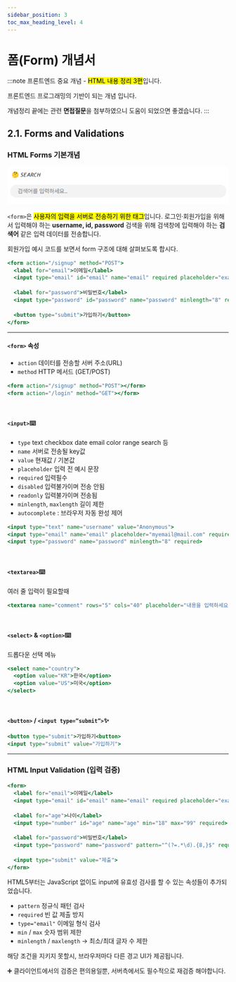```yaml
---
sidebar_position: 3
toc_max_heading_level: 4
---
```


# 폼(Form) 개념서

:::note
프론트엔드 중요 개념 - <mark>HTML 내용 정리 3편</mark>입니다.

프론트엔드 프로그래밍의 기반이 되는 개념 입니다.

개념정리 끝에는 관련 **면접질문**을 첨부하였으니 도움이 되었으면 좋겠습니다.
:::


## 2.1.  Forms and Validations


### HTML Forms 기본개념
![Search Input Form](./img/search.png)

`<form>`은 <mark>사용자의 입력을 서버로 전송하기 위한 태그</mark>입니다. 로그인·회원가입을 위해서 입력해야 하는 **username, id, password** 검색을 위해 검색창에 입력해야 하는 **검색어** 같은 입력 데이터를 전송합니다.

회원가입 예시 코드를 보면서 form 구조에 대해 살펴보도록 합시다.

```jsx
<form action="/signup" method="POST">
  <label for="email">이메일</label>
  <input type="email" id="email" name="email" required placeholder="example@mail.com">

  <label for="password">비밀번호</label>
  <input type="password" id="password" name="password" minlength="8" required>

  <button type="submit">가입하기</button>
</form>
```
---
#### `<form>` 속성

- `action` 데이터를 전송할 서버 주소(URL)
- `method` HTTP 메서드 (GET/POST)

```jsx
<form action="/signup" method="POST"></form>
<form action="/login" method="GET"></form>
```
<br/>

#### `<input>`⌨️

- `type` text checkbox date email color range search 등
- `name` 서버로 전송될 key값
- `value` 현재값 / 기본값
- `placeholder` 입력 전 예시 문장
- `required` 입력필수
- `disabled` 입력불가이며 전송 안됨
- `readonly` 입력불가이며 전송됨
- `minlength`, `maxlength` 길이 제한
- `autocomplete` : 브라우저 자동 완성 제어

```jsx
<input type="text" name="username" value="Anonymous">
<input type="email" name="email" placeholder="myemail@mail.com" required>
<input type="password" name="password" minlength="8" required>
```
<br/>


#### `<textarea>`⌨️

여러 줄 입력이 필요할때

```jsx
<textarea name="comment" rows="5" cols="40" placeholder="내용을 입력하세요"></textarea>
```
<br/>


#### `<select>` & `<option>`⌨️

드롭다운 선택 메뉴

```jsx
<select name="country">
  <option value="KR">한국</option>
  <option value="US">미국</option>
</select>
```
<br/>


#### `<button>` / `<input type=”submit”>`✨

```jsx
<button type="submit">가입하기<button>
<input type="submit" value="가입하기">
```
---

### HTML Input Validation (입력 검증)

```jsx
<form>
  <label for="email">이메일</label>
  <input type="email" id="email" name="email" required placeholder="example@mail.com">

  <label for="age">나이</label>
  <input type="number" id="age" name="age" min="18" max="99" required>

  <label for="password">비밀번호</label>
  <input type="password" name="password" pattern="^(?=.*\d).{8,}$" required placeholder="숫자 1개 이상 포함, 8자 이상">

  <input type="submit" value="제출">
</form>

```

HTML5부터는 JavaScript 없이도 input에 유효성 검사를 할 수 있는 속성들이 추가되었습니다.

- `pattern` 정규식 패턴 검사
- `required` 빈 값 제출 방지
- `type="email"` 이메일 형식 검사
- `min` / `max` 숫자 범위 제한
- `minlength` / `maxlength` → 최소/최대 글자 수 제한

해당 조건을 지키지 못할시, 브라우저마다 다른 경고 UI가 제공됩니다.

➕ 클라이언트에서의 검증은 편의용일뿐, 서버측에서도 필수적으로 재검증 해야합니다.